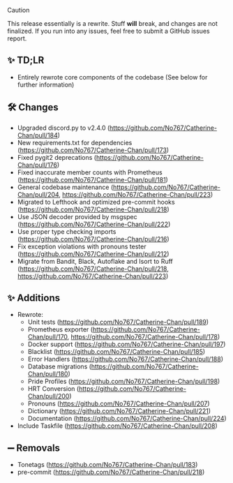 > [!CAUTION]
> This release essentially is a rewrite. Stuff **will** break, and changes are not finalized.
> If you run into any issues, feel free to submit a GitHub issues report.

## ✨ TD;LR

- Entirely rewrote core components of the codebase (See below for further information)

## 🛠️ Changes

- Upgraded discord.py to v2.4.0 (https://github.com/No767/Catherine-Chan/pull/184)
- New requirements.txt for dependencies (https://github.com/No767/Catherine-Chan/pull/173)
- Fixed pygit2 deprecations (https://github.com/No767/Catherine-Chan/pull/176)
- Fixed inaccurate member counts with Prometheus (https://github.com/No767/Catherine-Chan/pull/181)
- General codebase maintenance (https://github.com/No767/Catherine-Chan/pull/204, https://github.com/No767/Catherine-Chan/pull/223)
- Migrated to Lefthook and optimized pre-commit hooks (https://github.com/No767/Catherine-Chan/pull/218)
- Use JSON decoder provided by msgspec (https://github.com/No767/Catherine-Chan/pull/222)
- Use proper type checking imports (https://github.com/No767/Catherine-Chan/pull/216)
- Fix exception violations with pronouns tester (https://github.com/No767/Catherine-Chan/pull/212)
- Migrate from Bandit, Black, Autoflake and Isort to Ruff (https://github.com/No767/Catherine-Chan/pull/218, https://github.com/No767/Catherine-Chan/pull/223)

## ✨ Additions

- Rewrote:
  - Unit tests (https://github.com/No767/Catherine-Chan/pull/189)
  - Prometheus exporter (https://github.com/No767/Catherine-Chan/pull/170, https://github.com/No767/Catherine-Chan/pull/178)
  - Docker support (https://github.com/No767/Catherine-Chan/pull/197)
  - Blacklist (https://github.com/No767/Catherine-Chan/pull/185)
  - Error Handlers (https://github.com/No767/Catherine-Chan/pull/188)
  - Database migrations (https://github.com/No767/Catherine-Chan/pull/180)
  - Pride Profiles (https://github.com/No767/Catherine-Chan/pull/198)
  - HRT Conversion (https://github.com/No767/Catherine-Chan/pull/200)
  - Pronouns (https://github.com/No767/Catherine-Chan/pull/207)
  - Dictionary (https://github.com/No767/Catherine-Chan/pull/221)
  - Documentation (https://github.com/No767/Catherine-Chan/pull/224)
- Include Taskfile (https://github.com/No767/Catherine-Chan/pull/208)

## ➖ Removals

- Tonetags (https://github.com/No767/Catherine-Chan/pull/183)
- pre-commit (https://github.com/No767/Catherine-Chan/pull/218)
